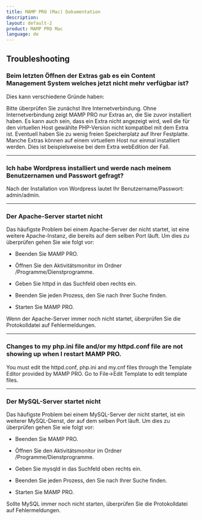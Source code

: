 ```yaml
---
title: MAMP PRO (Mac) Dokumentation
description: 
layout: default-2
product: MAMP PRO Mac
language: de
---
```


## Troubleshooting

### Beim letzten Öffnen der Extras gab es ein Content Management System welches jetzt nicht mehr verfügbar ist?

Dies kann verschiedene Gründe haben:

Bitte überprüfen Sie zunächst Ihre Internetverbindung. Ohne Internetverbindung zeigt MAMP PRO nur Extras an, die Sie zuvor installiert haben.
Es kann auch sein, dass ein Extra nicht angezeigt wird, weil die für den virtuellen Host gewählte PHP-Version nicht kompatibel mit dem Extra ist.
Eventuell haben Sie zu wenig freien Speicherplatz auf Ihrer Festplatte.
Manche Extras können auf einem virtuellem Host nur einmal installiert werden. Dies ist beispielsweise bei dem Extra webEdition der Fall.

---

### Ich habe Wordpress installiert und werde nach meinem Benutzernamen und Passwort gefragt?

Nach der Installation von Wordpress lautet Ihr Benutzername/Passwort: admin/admin.

---

### Der Apache-Server startet nicht

Das häufigste Problem bei einem Apache-Server der nicht startet, ist eine weitere Apache-Instanz, die bereits auf dem selben Port läuft. Um dies zu überprüfen gehen Sie wie folgt vor:

- Beenden Sie MAMP PRO. 

- Öffnen Sie den Aktivitätsmonitor im Ordner /Programme/Dienstprogramme. 

- Geben Sie httpd in das Suchfeld oben rechts ein.

- Beenden Sie jeden Prozess, den Sie nach Ihrer Suche finden. 

- Starten Sie MAMP PRO. 

Wenn der Apache-Server immer noch nicht startet, überprüfen Sie die Protokolldatei auf Fehlermeldungen.

---

### Changes to my php.ini file and/or my httpd.conf file are not showing up when I restart MAMP PRO.

You must edit the httpd.conf, php.ini and my.cnf files through the Template Editor provided by MAMP PRO. Go to File->Edit Template to edit template files.

---

### Der MySQL-Server startet nicht

Das häufigste Problem bei einem MySQL-Server der nicht startet, ist ein weiterer MySQL-Dienst, der auf dem selben Port läuft. Um dies zu überprüfen gehen Sie wie folgt vor:

- Beenden Sie MAMP PRO. 

- Öffnen Sie den Aktivitätsmonitor im Ordner /Programme/Dienstprogramme. 

- Geben Sie mysqld in das Suchfeld oben rechts ein.

- Beenden Sie jeden Prozess, den Sie nach Ihrer Suche finden. 

- Starten Sie MAMP PRO. 

Sollte MySQL immer noch nicht starten, überprüfen Sie die Protokolldatei auf Fehlermeldungen.

 



